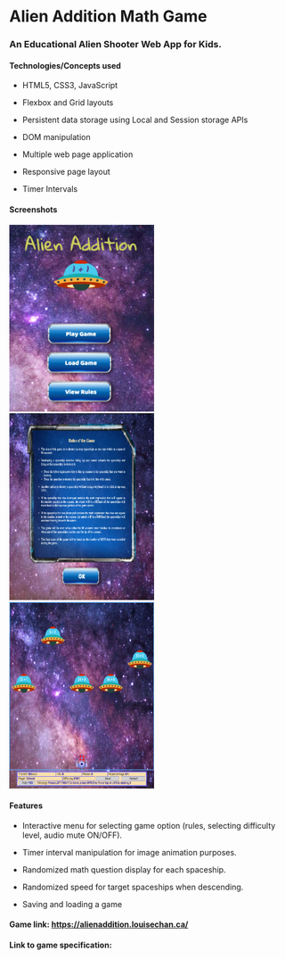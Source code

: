 # Alien Addition Math Game

### An Educational Alien Shooter Web App for Kids.   

#### Technologies/Concepts used

* HTML5, CSS3, JavaScript

* Flexbox and Grid layouts

* Persistent data storage using Local and Session storage APIs

* DOM manipulation

* Multiple web page application

* Responsive page layout

* Timer Intervals

#### Screenshots  

<img src="./screenshots/titlescreen.png" alt="Title screen" width="260" height="335">     <img src="./screenshots/rules.png" alt="Title screen" width="260" height="335">     <img src="./screenshots/gameplay.png" alt="Title screen" width="260" height="335">

#### Features

* Interactive menu for selecting game option (rules, selecting difficulty level, audio mute ON/OFF).

* Timer interval manipulation for image animation purposes.

* Randomized math question display for each spaceship.

* Randomized speed for target spaceships when descending.

* Saving and loading a game

#### Game link: https://alienaddition.louisechan.ca/

#### Link to game specification: 
